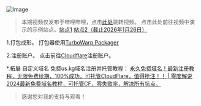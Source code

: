 ![Image](https://github.com/user-attachments/assets/67217925-3673-42e5-9b09-8448e743ac05)

> 本期视频仅发布于哔哩哔哩，点击[此处](https://www.bilibili.com/video/BV1pWfDYiEge/)跳转视频。
> 点击此处前往视频中演示的示例站点。[站点1](https://cxytest123.pages.dev) [站点2（截止2026年1月26日）](https://test.cxydemo.us.kg)

1.打包成形。
打包器使用[TurboWarp Packager](https://packager.turbowarp.org/)

2.注册账户。
点击前往[Cloudflare](https://dash.cloudflare.com)注册账户。

*.拓展 自定义域名
免费us.kg域名注册并托管教程：
[永久免费域名！最新注册教程，无限免费续期，100%成功，可托管CloudFlare，值得抢注！！ | 零度解说](https://www.bilibili.com/video/BV1AjiBYVEoF/)
[2024最新免费域名教程，可托管CF，零失败率，解决所有坑点。](https://www.bilibili.com/video/BV1by411B7Ko/)

> 感谢您对我的支持与观看！

